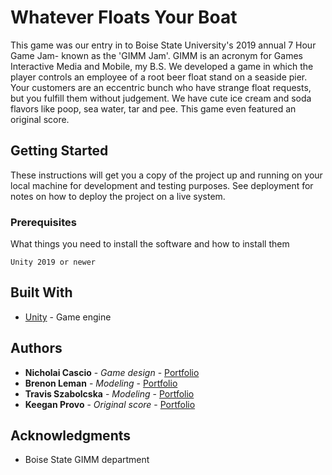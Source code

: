 # Whatever Floats Your Boat

This game was our entry in to Boise State University's 2019 annual 7 Hour Game Jam- known as the 'GIMM Jam'. GIMM is an acronym for Games Interactive Media and Mobile, my B.S. We developed a game in which the player controls an employee of a root beer float stand on a seaside pier. Your customers are an eccentric bunch who have strange float requests, but you fulfill them without judgement. We have cute ice cream and soda flavors like poop, sea water, tar and pee. This game even featured an original score.

## Getting Started

These instructions will get you a copy of the project up and running on your local machine for development and testing purposes. See deployment for notes on how to deploy the project on a live system.

### Prerequisites

What things you need to install the software and how to install them

```
Unity 2019 or newer
```

## Built With

* [Unity](https://unity.com/) - Game engine

## Authors

* **Nicholai Cascio** - *Game design* - [Portfolio](https://nicholaicasc.io/)
* **Brenon Leman** - *Modeling* - [Portfolio](https://www.brennonleman.com/)
* **Travis Szabolcska** - *Modeling* - [Portfolio](https://travisszabolcska.com/)
* **Keegan Provo** - *Original score* - [Portfolio](https://www.keeganprovo.com/)

## Acknowledgments

* Boise State GIMM department


